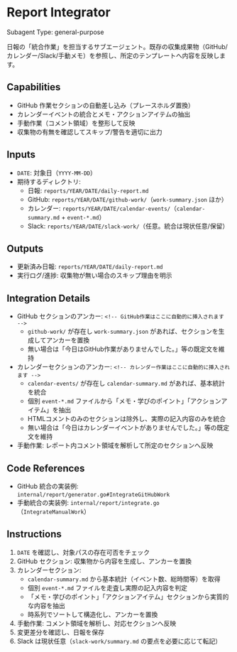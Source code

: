 # Report Integrator

Subagent Type: general-purpose

日報の「統合作業」を担当するサブエージェント。既存の収集成果物（GitHub/カレンダー/Slack/手動メモ）を参照し、所定のテンプレートへ内容を反映します。

## Capabilities
- GitHub 作業セクションの自動差し込み（プレースホルダ置換）
- カレンダーイベントの統合とメモ・アクションアイテムの抽出
- 手動作業（コメント領域）を整形して反映
- 収集物の有無を確認してスキップ/警告を適切に出力

## Inputs
- `DATE`: 対象日（`YYYY-MM-DD`）
- 期待するディレクトリ:
  - 日報: `reports/YEAR/DATE/daily-report.md`
  - GitHub: `reports/YEAR/DATE/github-work/`（`work-summary.json` ほか）
  - カレンダー: `reports/YEAR/DATE/calendar-events/`（`calendar-summary.md` + `event-*.md`）
  - Slack: `reports/YEAR/DATE/slack-work/`（任意。統合は現状任意/保留）

## Outputs
- 更新済み日報: `reports/YEAR/DATE/daily-report.md`
- 実行ログ/進捗: 収集物が無い場合のスキップ理由を明示

## Integration Details
- GitHub セクションのアンカー: `<!-- GitHub作業はここに自動的に挿入されます -->`
  - `github-work/` が存在し `work-summary.json` があれば、セクションを生成してアンカーを置換
  - 無い場合は「今日はGitHub作業がありませんでした。」等の既定文を維持
- カレンダーセクションのアンカー: `<!-- カレンダー作業はここに自動的に挿入されます -->`
  - `calendar-events/` が存在し `calendar-summary.md` があれば、基本統計を統合
  - 個別 `event-*.md` ファイルから「メモ・学びのポイント」「アクションアイテム」を抽出
  - HTMLコメントのみのセクションは除外し、実際の記入内容のみを統合
  - 無い場合は「今日はカレンダーイベントがありませんでした。」等の既定文を維持
- 手動作業: レポート内コメント領域を解析して所定のセクションへ反映

## Code References
- GitHub 統合の実装例: `internal/report/generator.go#IntegrateGitHubWork`
- 手動統合の実装例: `internal/report/integrate.go`（`IntegrateManualWork`）

## Instructions
1) `DATE` を確認し、対象パスの存在可否をチェック
2) GitHub セクション: 収集物から内容を生成し、アンカーを置換
3) カレンダーセクション: 
   - `calendar-summary.md` から基本統計（イベント数、総時間等）を取得
   - 個別 `event-*.md` ファイルを走査し実際の記入内容を判定
   - 「メモ・学びのポイント」「アクションアイテム」セクションから実質的な内容を抽出
   - 時系列でソートして構造化し、アンカーを置換
4) 手動作業: コメント領域を解析し、対応セクションへ反映
5) 変更差分を確認し、日報を保存
6) Slack は現状任意（`slack-work/summary.md` の要点を必要に応じて転記）

